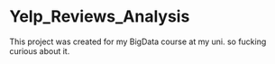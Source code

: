 # Yelp_Reviews_Analysis
This project was created for my BigData course at my uni. so fucking curious about it.
